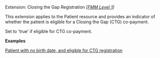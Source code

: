Extension: Closing the Gap Registration *[[FMM Level 1](guidance.html)]*

This extension applies to the Patient resource and provides  an indicator of whether the patient is eligible for a Closing the Gap (CTG) co-payment. 

Set to 'true' if eligible for CTG co-payment.

**Examples**

[Patient with no birth date, and eligible for CTG registration](Patient-example2.html)
